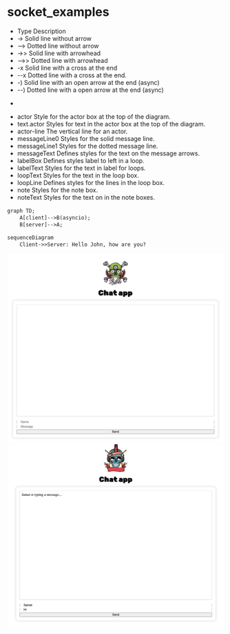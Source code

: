 # socket_examples

- Type	Description
- ->	Solid line without arrow
- -->	Dotted line without arrow
- ->>	Solid line with arrowhead
- -->>	Dotted line with arrowhead
- -x	Solid line with a cross at the end
- --x	Dotted line with a cross at the end.
- -)	Solid line with an open arrow at the end (async)
- --)	Dotted line with a open arrow at the end (async)
* 
- actor	Style for the actor box at the top of the diagram.
- text.actor	Styles for text in the actor box at the top of the diagram.
- actor-line	The vertical line for an actor.
- messageLine0	Styles for the solid message line.
- messageLine1	Styles for the dotted message line.
- messageText	Defines styles for the text on the message arrows.
- labelBox	Defines styles label to left in a loop.
- labelText	Styles for the text in label for loops.
- loopText	Styles for the text in the loop box.
- loopLine	Defines styles for the lines in the loop box.
- note	Styles for the note box.
- noteText	Styles for the text on in the note boxes.

```mermaid
graph TD;
    A[client]-->B(asyncio);
    B[server]-->A;
```


```mermaid
sequenceDiagram
    Client->>Server: Hello John, how are you?
```

![](/data/image/1.png)
![](/data/image/2.png)
